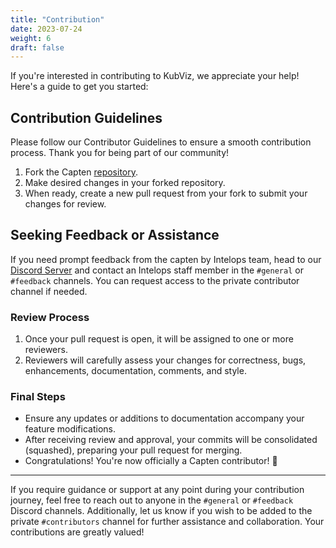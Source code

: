 ```yaml
---
title: "Contribution"
date: 2023-07-24
weight: 6
draft: false
---
```


If you're interested in contributing to KubViz, we appreciate your help! Here's a guide to get you started:

## Contribution Guidelines

Please follow our Contributor Guidelines to ensure a smooth contribution process. Thank you for being part of our community!

1. Fork the Capten [repository](https://github.com/intelops/capten.git).
2. Make desired changes in your forked repository.
3. When ready, create a new pull request from your fork to submit your changes for review.

## Seeking Feedback or Assistance

If you need prompt feedback from the capten by Intelops team, head to our [Discord Server](https://intelops.ai/) and contact an Intelops staff member in the `#general` or `#feedback` channels. You can request access to the private contributor channel if needed.

### Review Process

1. Once your pull request is open, it will be assigned to one or more reviewers.
2. Reviewers will carefully assess your changes for correctness, bugs, enhancements, documentation, comments, and style.

### Final Steps

- Ensure any updates or additions to documentation accompany your feature modifications.
- After receiving review and approval, your commits will be consolidated (squashed), preparing your pull request for merging.
- Congratulations! You're now officially a Capten contributor! 🎉

---
If you require guidance or support at any point during your contribution journey, feel free to reach out to anyone in the `#general` or `#feedback` Discord channels. Additionally, let us know if you wish to be added to the private `#contributors` channel for further assistance and collaboration. Your contributions are greatly valued!
